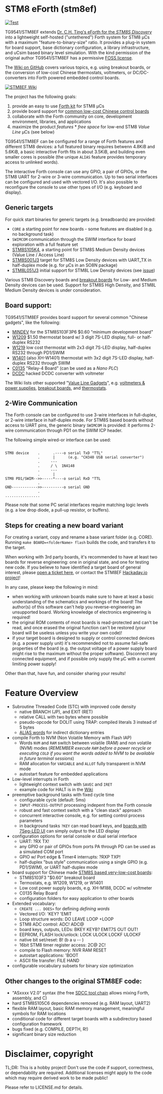 # STM8 eForth (stm8ef)

[![Test](https://travis-ci.org/TG9541/stm8ef.svg)](https://travis-ci.org/TG9541/stm8ef)

TG9541/STM8EF extends [Dr. C.H. Ting's eForth for the *STM8S Discovery*](http://www.forth.org/svfig/kk/07-2010.html) into a lightweight self-hosted ("untethered") Forth system for STM8 µCs with a maximum "feature-to-binary-size" ratio. It provides a plug-in system for board support, base dictionary configuration, a library infrastructure, and uCsim based binary level simulation. With the kind permission of the original author TG9541/STM8EF has a permissive [FOSS license](https://github.com/TG9541/stm8ef/blob/master/LICENSE.md).

The [Wiki on GitHub](https://github.com/TG9541/stm8ef/wiki) covers various topics, e.g. using breakout boards, or the conversion of low-cost Chinese thermostats, voltmeters, or DC/DC-converters into Forth powered embedded control boards.

[![STM8EF Wiki](https://user-images.githubusercontent.com/5466977/28994765-3267d78c-79d6-11e7-927f-91751cd402db.jpg)](https://github.com/TG9541/stm8ef/wiki)

The project has the following goals:

1. provide an easy to use [Forth kit](https://github.com/TG9541/stm8ef/wiki/STM8-eForth-Programming) for STM8 µCs
2. provide board support for [common low-cost Chinese control boards][WG1]
3. collaborate with the Forth community on core, development environment, libraries, and applications
4. maximize the product *features* * *free space* for low-end STM8 *Value Line* µCs (see below)

TG9541/STM8EF can be configured for a range of Forth features and different STM8 devices: a full featured binary requires betwenn 4.8KiB and 5.6KiB, a basic interactive Forth fits in about 3.5KiB, and building even smaller cores is possible (the unique `ALIAS` feature provides temporary access to unlinked words).

The interactive Forth console can use any GPIO, a pair of GPIOs, or the STM8 UART for 2-wire or 3-wire communication. Up to two serial interfaces can be configured and used with vectored I/O. It's also possible to reconfigure the console to use other types of I/O (e.g. keyboard and display).

## Generic targets

For quick start binaries for generic targets (e.g. breadboards) are provided:

* `CORE` a starting point for new boards - some features are disabled (e.g. no background task)
* `SWIMCOM` communication through the SWIM interface for board exploration with a full feature set
* [STM8S105K4](https://github.com/TG9541/stm8ef/tree/master/STM8S105K4), a starting point for STM8S Medium Density devices (Value Line / Access Line)
* [STM8S001J3](https://github.com/TG9541/stm8ef/tree/master/STM8S001J3) target for STM8S Low Density devices with UART_TX in half-duplex mode (e.g. for µCs in an SO8N package)
* [STM8L051J3](https://github.com/TG9541/stm8ef/tree/master/STM8L051J3) initial support for STM8L Low Density devices (see [issue](https://github.com/TG9541/stm8ef/issues/137#issuecomment-354542670))


Various STM8 Discovery boards and [breakout boards](https://github.com/TG9541/stm8ef/wiki/Breakout-Boards) for Low- and Medium Density devices can be used. Support for STM8S High Density, and STM8L Medium Density devices is under consideration.

## Board support:

TG9541/STM8EF provides board support for several common "Chinese gadgets", like the following:

* [MINDEV](https://github.com/TG9541/stm8ef/wiki/Breakout-Boards) for the STM8S103F3P6 $0.60 "minimum development board"
* [W1209](https://github.com/TG9541/stm8ef/wiki/Board-W1209) $1.50 thermostat board w/ 3 digit 7S-LED display, full- or half-duplex RS232
* [W1219](https://github.com/TG9541/stm8ef/wiki/Board-W1219) low cost thermostat with 2x3 digit 7S-LED display, half-duplex RS232 through PD1/SWIM
* [W1401](https://github.com/TG9541/stm8ef/wiki/Board-W1401) (also XH-W1401) thermostat with 3x2 digit 7S-LED display, half-duplex RS232 through SWIM
* [C0135](https://github.com/TG9541/stm8ef/wiki/Board-C0135) "Relay-4 Board" (can be used as a *Nano PLC*)
* [DCDC](https://github.com/TG9541/stm8ef/wiki/Board-CN2596) hacked DCDC converter with voltmeter

The Wiki lists other supported "[Value Line Gadgets][WG1]", e.g. [voltmeters & power supplies](https://github.com/TG9541/stm8ef/wiki/STM8S-Value-Line-Gadgets#voltmeters-and-power-supplies), [breakout boards](https://github.com/TG9541/stm8ef/wiki/Breakout-Boards), and [thermostats](https://github.com/TG9541/stm8ef/wiki/STM8S-Value-Line-Gadgets#thermostats).

## 2-Wire Communication

The Forth console can be configured to use 3-wire interfaces in full-duplex, or 2-wire interface in half-duplex mode. For STM8S based boards without access to UART pins, the generic binary `SWIMCOM` is provided: it performs 2-wire communication through PD1 on the SWIM ICP header.

The following simple wired-or interface can be used:

```

STM8 device    .      .----o serial TxD "TTL"
               .      |      (e.g. "CH340 USB serial converter")
               .     ---
               .     / \  1N4148
               .     ---
               .      |
STM8 PD1/SWIM-->>-----*----o serial RxD "TTL
               .
GND------------>>----------o serial GND
               .
................
```
Please note that some PC serial interfaces require matching logic levels (e.g. a low drop diode, a pull-up resistor, or buffers).

## Steps for creating a new board variant

For creating a variant, copy and rename a base variant folder (e.g. CORE). Running `make BOARD=<folderName> flash` builds the code, and transfers it to the target.

When working with 3rd party boards, it's recommended to have at least two boards for reverse engineering: one in original state, and one for testing new code. If you believe to have identified a target board of general interest, please [open a ticket here](https://github.com/TG9541/stm8ef/issues), or contact the STM8EF [Hackaday.io project](https://hackaday.io/project/16097-eforth-for-cheap-stm8s-value-line-gadgets)!

In any case, please keep the following in mind:

* when working with unknown boards make sure to have at least a basic understanding of the schematics and workings of the board! The author(s) of this software can't help you reverse-engineering an unsupported board. Working knowledge of electronics engineering is required!
* the original ROM contents of most boards is read-protected and can't be read, and once erased the original function can't be restored (your board will be useless unless you write your own code)!
* if your target board is designed to supply or control connected devices (e.g. a power supply unit) it's recommended not to assume fail-safe properties of the board (e.g. the output voltage of a power supply board might rise to the maximum without the proper software). Disconnect any connected equipment, and if possible only supply the µC with a current limiting power supply!

Other than that, have fun, and consider sharing your results!

# Feature Overview

* Subroutine Threaded Code (STC) with improved code density
  * native BRANCH (JP), and EXIT (RET)
  * relative CALL with two bytes where possible
  * pseudo-opcode for DOLIT using TRAP: compiled literals 3 instead of 5 bytes
  * [ALIAS words](https://github.com/TG9541/stm8ef/wiki/STM8-eForth-Alias-Words) for indirect dictionary entries
* compile Forth to NVM (Non Volatile Memory with Flash IAP)
  * Words `NVM` and `RAM` switch between volatile (RAM) and non volatile (NVM) modes (*REMEMBER execute `RAM` before a power recycle or executing `COLD` if you want the words added to NVM to be available in future terminal sessions*)
  * RAM allocation for `VARIABLE` and `ALLOT` fully transparent in NVM mode
  * autostart feature for embedded applications
* Low-level interrupts in Forth
  * lightweight context switch with `SAVEC` and `IRET`
  * example code for HALT is in the [Wiki](https://github.com/TG9541/stm8ef/wiki/STM8-eForth-Interrupts)
* preemptive background tasks with fixed cycle time
  * configurable cycle (default: 5ms)
  * `INPUT-PROCESS-OUTPUT` processing indepent from the Forth console
  * robust and fast context switch with a "clean stack" approach
  * concurrent interactive console, e.g. for setting control process parameters
  * in background tasks `?KEY` can read board keys, and [boards with 7Seg-LED UI](https://github.com/TG9541/stm8ef/wiki/eForth-Background-Task) can simply output to the LED display
* configuration options for serial console or dual serial interface
  * UART: ?RX TX!
  * any GPIO or pair of GPIOs from ports PA through PD can be used as a simulated COM port
  * GPIO w/ Port edge & Timer4 interrupts: ?RXP TXP!
  * half-duplex "bus style" communication using a single GPIO (e.g. PD1/SWIM), or UART half-duplex mode
* board support for Chinese made [STM8S based very-low-cost boards][WG1]:
  * STM8S103F3 "$0.60" breakout board
  * Termostats, e.g. W1209, W1219, or W1401
  * Low cost power supply boards, e.g. XH-M188, DCDC w/ voltmeter
  * C0135 Relay Board
  * configuration folders for easy application to other boards
* Extended vocabulary:
  * `CREATE ... DOES>` for defining *defining words*
  * Vectored I/O: 'KEY? 'EMIT
  * Loop structure words: DO LEAVE LOOP +LOOP
  * STM8 ADC control: ADC! ADC@
  * board keys, outputs, LEDs: BKEY KEYB? EMIT7S OUT OUT!
  * EEPROM, FLASH lock/unlock: LOCK ULOCK LOCKF ULOCKF
  * native bit set/reset: B! (b a u -- )
  * 16bit STM8 timer register access: 2C@ 2C!
  * compile to Flash memory: NVR RAM RESET
  * autostart applications: 'BOOT
  * ASCII file transfer: FILE HAND
* configurable vocabulary subsets for binary size optimization

## Other changes to the original STM8EF code:

* "ASxxxx V2.0" syntax (the free [SDCC tool chain](http://sdcc.sourceforge.net/) allows mixing Forth, assembly, and C)
* hard STM8S105C6 dependencies removed (e.g. RAM layout, UART2)
* flexible RAM layout, basic RAM memory management, meaningful symbols for RAM locations
* conditional code for different target boards with a subdirectory based configuration framework
* bugs fixed (e.g. COMPILE, DEPTH, R!)
* significant binary size reduction

# Disclaimer, copyright

TL;DR: This is a hobby project! Don't use the code if support, correctness, or dependability are required. Additional licenses might apply to the code which may require derived work to be made public!

Please refer to LICENSE.md for details.

[WG1]: https://github.com/TG9541/stm8ef/wiki/STM8S-Value-Line-Gadgets
